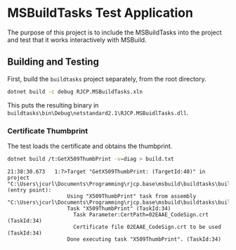 # MSBuildTasks Test Application

The purpose of this project is to include the MSBuildTasks into the project and
test that it works interactively with MSBuild.

## Building and Testing

First, build the `buildtasks` project separately, from the root directory.

```sh
dotnet build -c debug RJCP.MSBuildTasks.xln
```

This puts the resulting binary in
`buildtasks\bin\Debug\netstandard2.1\RJCP.MSBuidlTasks.dll`.

### Certificate Thumbprint

The test loads the certificate and obtains the thumbprint.

```sh
dotnet build /t:GetX509ThumbPrint -v=diag > build.txt
```

```text
21:38:30.673   1:7>Target "GetX509ThumbPrint: (TargetId:40)" in project "C:\Users\jcurl\Documents\Programming\rjcp.base\msbuild\buildtasks\buildtasksproj\RJCP.BuildTasksProj.csproj" (entry point):
                   Using "X509ThumbPrint" task from assembly "C:\Users\jcurl\Documents\Programming\rjcp.base\msbuild\buildtasks\buildtasksproj\..\buildtasks\bin\Debug\netstandard2.1\RJCP.MSBuildTasks.dll".
                   Task "X509ThumbPrint" (TaskId:34)
                     Task Parameter:CertPath=02EAAE_CodeSign.crt (TaskId:34)
                     Certificate file 02EAAE_CodeSign.crt to be used (TaskId:34)
                   Done executing task "X509ThumbPrint". (TaskId:34)
```
